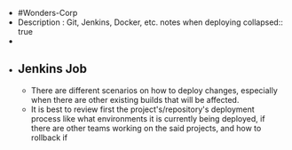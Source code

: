 - #Wonders-Corp
- Description : Git, Jenkins, Docker, etc. notes when deploying
  collapsed:: true
-
- ## Jenkins Job
	- There are different scenarios on how to deploy changes, especially when there are other existing builds that will be affected.
	- It is best to review first the project's/repository's deployment process like what environments it is currently being deployed, if there are other teams working on the said projects, and how to rollback if